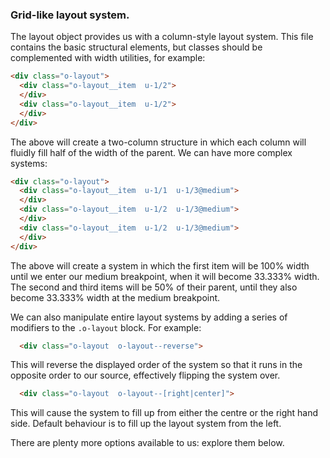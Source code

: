 ### Grid-like layout system.

The layout object provides us with a column-style layout system. This file contains the basic structural elements, but classes should be complemented with width utilities, for example:
 
```html
<div class="o-layout">
  <div class="o-layout__item  u-1/2">
  </div>
  <div class="o-layout__item  u-1/2">
  </div>
</div>
```

The above will create a two-column structure in which each column will fluidly fill half of the width of the parent. We can have more complex systems:
```html
<div class="o-layout">
  <div class="o-layout__item  u-1/1  u-1/3@medium">
  </div>
  <div class="o-layout__item  u-1/2  u-1/3@medium">
  </div>
  <div class="o-layout__item  u-1/2  u-1/3@medium">
  </div>
</div>
```

The above will create a system in which the first item will be 100% width until we enter our medium breakpoint, when it will become 33.333% width. The second and third items will be 50% of their parent, until they also become 33.333% width at the medium breakpoint.

We can also manipulate entire layout systems by adding a series of modifiers to the `.o-layout` block. For example:

```html
  <div class="o-layout  o-layout--reverse">
```

This will reverse the displayed order of the system so that it runs in the opposite order to our source, effectively flipping the system over.

```html
  <div class="o-layout  o-layout--[right|center]">
```

This will cause the system to fill up from either the centre or the right hand side. Default behaviour is to fill up the layout system from the left.

There are plenty more options available to us: explore them below.
